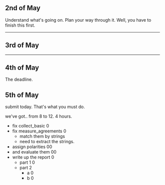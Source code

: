 ## 2nd of May
Understand what's going on. Plan your way through it.
Well, you have to finish this first. 

---

## 3rd of May





---

## 4th of May

The deadline.


## 5th of May

submit today. That's what you must do. 

we've got.. from 8 to 12. 
4 hours.

- fix collect_basic 0
- fix measure_agreements 0
  - match them by strings
  - need to extract the strings.
- assign polarities 00
- and evaluate them 00 
- write up the report 0
  - part 1 0
  - part 2
    - a 0
    - b 0 